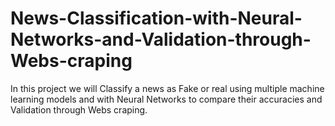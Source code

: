 # News-Classification-with-Neural-Networks-and-Validation-through-Webs-craping
In this project we will Classify a news as Fake or real using multiple machine learning models and with Neural Networks to compare their accuracies and Validation through Webs craping.
